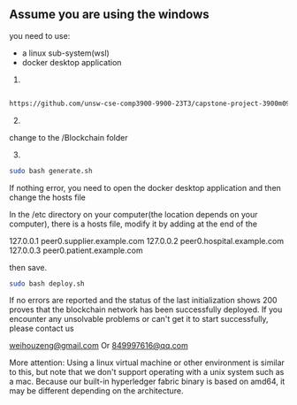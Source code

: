 ## Assume you are using the windows

you need to use:

- a linux sub-system(wsl)
- docker desktop application

1.

```sh

https://github.com/unsw-cse-comp3900-9900-23T3/capstone-project-3900m09aswordnewnew.git

```

2.

change to the /Blockchain folder

3.
```sh
sudo bash generate.sh
```

If nothing error, you need to open the docker desktop application and then change the hosts file

In the /etc directory on your computer(the location depends on your computer), there is a hosts file, modify it by adding at the end of the

127.0.0.1 peer0.supplier.example.com
127.0.0.2 peer0.hospital.example.com
127.0.0.3 peer0.patient.example.com

then save.

```sh
sudo bash deploy.sh
```

If no errors are reported and the status of the last initialization shows 200 proves that the blockchain network has been successfully deployed.
If you encounter any unsolvable problems or can't get it to start successfully, please contact us

weihouzeng@gmail.com
Or
849997616@qq.com

More attention:
Using a linux virtual machine or other environment is similar to this, but note that we don't support operating with a unix system such as a mac. 
Because our built-in hyperledger fabric binary is based on amd64, it may be different depending on the architecture.
